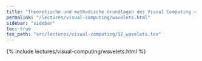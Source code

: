 ```yaml
---
title: "Theoretische und methodische Grundlagen des Visual Computing – Wavelets"
permalink: "/lectures/visual-computing/wavelets.html"
sidebar: "sidebar"
toc: true
tex_path: "src/lectures/visual-computing/12_wavelets.tex"
---
```


{% include lectures/visual-computing/wavelets.html %}